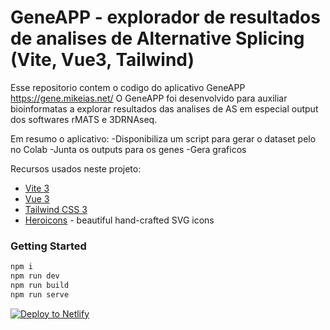 # GeneAPP - explorador de resultados de analises de Alternative Splicing (Vite, Vue3, Tailwind)

Esse repositorio contem o codigo do aplicativo GeneAPP https://gene.mikeias.net/
O GeneAPP foi desenvolvido para auxiliar bioinformatas a explorar resultados das analises de AS
em especial output dos softwares rMATS e 3DRNAseq.

Em resumo o aplicativo:
    -Disponibiliza um script para gerar o dataset pelo no Colab
    -Junta os outputs para os genes
    -Gera graficos

Recursos usados neste projeto:

- [Vite 3](https://vitejs.dev/guide/)
- [Vue 3](https://vuejs.org/guide/introduction.html)
- [Tailwind CSS 3](https://tailwindcss.com/docs/configuration)
- [Heroicons](https://github.com/tailwindlabs/heroicons#vue) - beautiful hand-crafted SVG icons

### Getting Started

```sh
npm i
npm run dev
npm run build
npm run serve
```

[![Deploy to Netlify](https://www.netlify.com/img/deploy/button.svg)](https://app.netlify.com/start/deploy?repository=https://github.com/web2033/vite-vue3-tailwind-starter)
